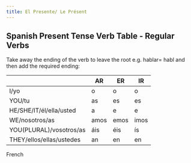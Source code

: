 ```yaml
---
title: El Presente/ Le Présent 
---
```


<div class="row">
  
<div class="col-sm-6">
   </div>
  
  <div class="container">
  <h2>Spanish Present Tense Verb Table - Regular Verbs</h2>
  <p>Take away the ending of the verb to leave the root e.g. hablar= habl and then add the required ending:</p>            
  <table class="table table-striped">
    <thead>
      <tr>
        <th></th>
        <th>AR</th>
        <th>ER</th>
        <th>IR</th>
      </tr>
    </thead>
    <tbody>
      <tr>
        <td>I/yo</td>
        <td>o</td>
        <td>o</td>
        <td>o</td>
      </tr>
      <tr>
        <td>YOU/tu</td>
        <td>as</td>
        <td>es</td>
        <td>es</td>
      </tr>
      <tr>
        <td>HE/SHE/IT/él/ella/usted</td>
        <td>a</td>
        <td>e</td>
        <td>e</td>
      </tr>
      <tr>
        <td>WE/nosotros/as</td>
        <td>amos</td>
        <td>emos</td>
        <td>imos</td>
      </tr>
      <tr>
        <td>YOU(PLURAL)/vosotros/as</td>
        <td>áis</td>
        <td>éis</td>
        <td>ís</td>
      </tr>
      <tr>
        <td>THEY/ellos/ellas/ustedes</td>
        <td>an</td>
        <td>en</td>
        <td>en</td>
      </tr>
    </tbody>
  </table>
</div>


  
  
 <div class="col-sm-6">
   <p> French</p>
  </div>
